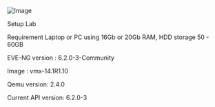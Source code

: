 

 ![Image](https://github.com/user-attachments/assets/01f4d3de-8d2a-4d80-8d5f-1c79346e13f7)

Setup Lab 

Requirement Laptop or PC using 16Gb or 20Gb RAM, HDD storage 50 - 60GB

EVE-NG version : 6.2.0-3-Community

Image          : vmx-14.1R1.10

Qemu version: 2.4.0

Current API version: 6.2.0-3




